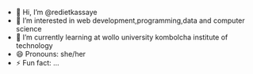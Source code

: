- 👋 Hi, I’m @redietkassaye
- 👀 I’m interested in web development,programming,data and computer science
- 🌱 I’m currently learning at wollo university kombolcha institute of technology
- 😄 Pronouns: she/her
- ⚡ Fun fact: ...

<!---
redietkassaye/redietkassaye is a ✨ special ✨ repository because its `README.md` (this file) appears on your GitHub profile.
You can click the Preview link to take a look at your changes.
--->
